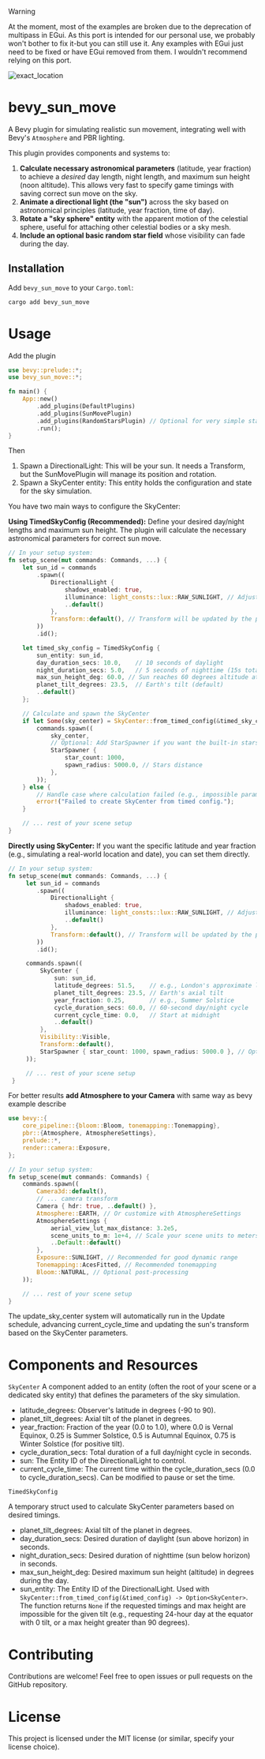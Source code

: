 > [!WARNING]
> At the moment, most of the examples are broken due to the deprecation of multipass in EGui. As this port is intended for our personal use, we probably won't bother to fix it-but you can still use it. Any examples with EGui just need to be fixed or have EGui removed from them. I wouldn't recommend relying on this port.

![exact_location](https://github.com/user-attachments/assets/bb9b08fe-beb6-47d3-b544-576fe5c83156)


# bevy_sun_move

A Bevy plugin for simulating realistic sun movement, integrating well with Bevy's `Atmosphere` and PBR lighting.

This plugin provides components and systems to:

1.  **Calculate necessary astronomical parameters** (latitude, year fraction) to achieve a *desired* day length, night length, and maximum sun height (noon altitude). This allows very fast to specify game timings with saving correct sun move on the sky.
2.  **Animate a directional light (the "sun")** across the sky based on astronomical principles (latitude, year fraction, time of day).
3.  **Rotate a "sky sphere" entity** with the apparent motion of the celestial sphere, useful for attaching other celestial bodies or a sky mesh.
4.  **Include an optional basic random star field** whose visibility can fade during the day.

## Installation

Add `bevy_sun_move` to your `Cargo.toml`:

```bash
cargo add bevy_sun_move
```

# Usage

Add the plugin

```rust
use bevy::prelude::*;
use bevy_sun_move::*;

fn main() {
    App::new()
        .add_plugins(DefaultPlugins)
        .add_plugins(SunMovePlugin)
        .add_plugins(RandomStarsPlugin) // Optional for very simple stars on night sky
        .run();
}
```

Then

1. Spawn a DirectionalLight: This will be your sun. It needs a Transform, but the SunMovePlugin will manage its position and rotation.
2. Spawn a SkyCenter entity: This entity holds the configuration and state for the sky simulation. 

You have two main ways to configure the SkyCenter:

**Using TimedSkyConfig (Recommended):** Define your desired day/night lengths and maximum sun height. The plugin will calculate the necessary astronomical parameters for correct sun move.

```rust
// In your setup system:
fn setup_scene(mut commands: Commands, ...) {
    let sun_id = commands
        .spawn((
            DirectionalLight {
                shadows_enabled: true,
                illuminance: light_consts::lux::RAW_SUNLIGHT, // Adjust illuminance as needed
                ..default()
            },
            Transform::default(), // Transform will be updated by the plugin
        ))
        .id();

    let timed_sky_config = TimedSkyConfig {
        sun_entity: sun_id,
        day_duration_secs: 10.0,    // 10 seconds of daylight
        night_duration_secs: 5.0,   // 5 seconds of nighttime (15s total cycle)
        max_sun_height_deg: 60.0, // Sun reaches 60 degrees altitude at noon
        planet_tilt_degrees: 23.5,  // Earth's tilt (default)
        ..default()
    };

    // Calculate and spawn the SkyCenter
    if let Some(sky_center) = SkyCenter::from_timed_config(&timed_sky_config) {
        commands.spawn((
            sky_center,
            // Optional: Add StarSpawner if you want the built-in stars
            StarSpawner {
                star_count: 1000,
                spawn_radius: 5000.0, // Stars distance
            },
        ));
    } else {
        // Handle case where calculation failed (e.g., impossible parameters)
        error!("Failed to create SkyCenter from timed config.");
    }

    // ... rest of your scene setup
}
```

**Directly using SkyCenter:** If you want the specific latitude and year fraction (e.g., simulating a real-world location and date), you can set them directly.

```rust
// In your setup system:
fn setup_scene(mut commands: Commands, ...) {
     let sun_id = commands
        .spawn((
            DirectionalLight {
                shadows_enabled: true,
                illuminance: light_consts::lux::RAW_SUNLIGHT, // Adjust illuminance as needed
                ..default()
            },
            Transform::default(), // Transform will be updated by the plugin
        ))
        .id();

     commands.spawn((
         SkyCenter {
             sun: sun_id,
             latitude_degrees: 51.5,    // e.g., London's approximate latitude
             planet_tilt_degrees: 23.5, // Earth's axial tilt
             year_fraction: 0.25,       // e.g., Summer Solstice
             cycle_duration_secs: 60.0, // 60-second day/night cycle
             current_cycle_time: 0.0,   // Start at midnight
             ..default()
         },
         Visibility::Visible,
         Transform::default(),
         StarSpawner { star_count: 1000, spawn_radius: 5000.0 }, // Optional
     ));

     // ... rest of your scene setup
 }
```

For better results **add Atmosphere to your Camera** with same way as bevy example describe 
```rust
use bevy::{
    core_pipeline::{bloom::Bloom, tonemapping::Tonemapping},
    pbr::{Atmosphere, AtmosphereSettings},
    prelude::*,
    render::camera::Exposure,
};

// In your setup system:
fn setup_scene(mut commands: Commands) {
    commands.spawn((
        Camera3d::default(),
        // ... camera transform
        Camera { hdr: true, ..default() },
        Atmosphere::EARTH, // Or customize with AtmosphereSettings
        AtmosphereSettings {
            aerial_view_lut_max_distance: 3.2e5,
            scene_units_to_m: 1e+4, // Scale your scene units to meters
            ..Default::default()
        },
        Exposure::SUNLIGHT, // Recommended for good dynamic range
        Tonemapping::AcesFitted, // Recommended tonemapping
        Bloom::NATURAL, // Optional post-processing
    ));

    // ... rest of your scene setup
}
```

The update_sky_center system will automatically run in the Update schedule, advancing current_cycle_time and updating the sun's transform based on the SkyCenter parameters.

# Components and Resources
`SkyCenter`
A component added to an entity (often the root of your scene or a dedicated sky entity) that defines the parameters of the sky simulation.
- latitude_degrees: Observer's latitude in degrees (-90 to 90).
- planet_tilt_degrees: Axial tilt of the planet in degrees.
- year_fraction: Fraction of the year (0.0 to 1.0), where 0.0 is Vernal Equinox, 0.25 is Summer Solstice, 0.5 is Autumnal Equinox, 0.75 is Winter Solstice (for positive tilt).
- cycle_duration_secs: Total duration of a full day/night cycle in seconds.
- sun: The Entity ID of the DirectionalLight to control.
- current_cycle_time: The current time within the cycle_duration_secs (0.0 to cycle_duration_secs). Can be modified to pause or set the time.

`TimedSkyConfig`

A temporary struct used to calculate SkyCenter parameters based on desired timings.
- planet_tilt_degrees: Axial tilt of the planet in degrees.
- day_duration_secs: Desired duration of daylight (sun above horizon) in seconds.
- night_duration_secs: Desired duration of nighttime (sun below horizon) in seconds.
- max_sun_height_deg: Desired maximum sun height (altitude) in degrees during the day.
- sun_entity: The Entity ID of the DirectionalLight.
Used with `SkyCenter::from_timed_config(&timed_config) -> Option<SkyCenter>`. The function returns `None` if the requested timings and max height are impossible for the given tilt (e.g., requesting 24-hour day at the equator with 0 tilt, or a max height greater than 90 degrees).

# Contributing

Contributions are welcome! Feel free to open issues or pull requests on the GitHub repository.

# License

This project is licensed under the MIT license (or similar, specify your license choice).


